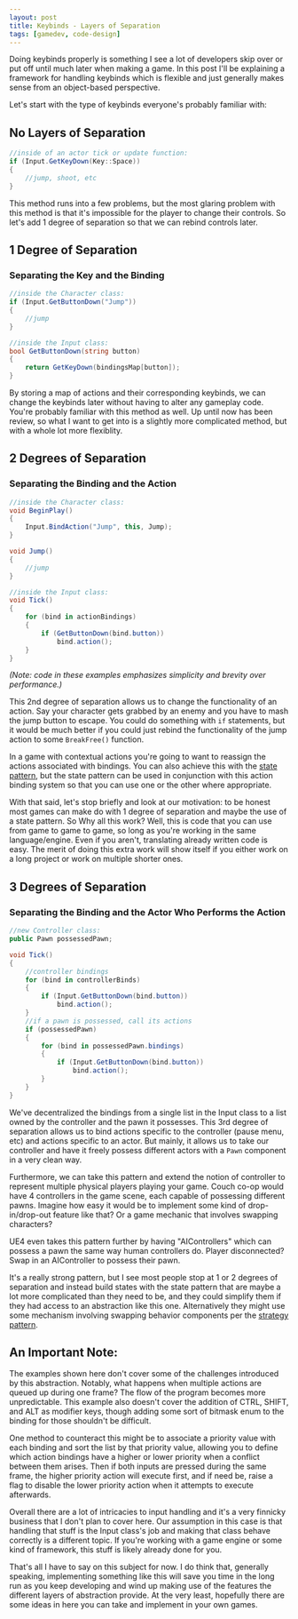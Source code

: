 ```yaml
---
layout: post
title: Keybinds - Layers of Separation
tags: [gamedev, code-design]
---
```

Doing keybinds properly is something I see a lot of developers skip over or put off
until much later when making a game. In this post I'll be explaining a framework
for handling keybinds which is flexible and just generally makes sense from an
object-based perspective.

Let's start with the type of keybinds everyone's probably familiar with:

## No Layers of Separation
```c#
//inside of an actor tick or update function:
if (Input.GetKeyDown(Key::Space))
{
    //jump, shoot, etc
}
```

This method runs into a few problems, but the most glaring problem with this method is
that it's impossible for the player to change their controls. So let's add 1 degree of
separation so that we can rebind controls later.

## 1 Degree of Separation
### Separating the Key and the Binding
```c#
//inside the Character class:
if (Input.GetButtonDown("Jump"))
{
    //jump
}
```

```c#
//inside the Input class:
bool GetButtonDown(string button)
{
    return GetKeyDown(bindingsMap[button]);
}
```

By storing a map of actions and their corresponding keybinds, we can change the keybinds
later without having to alter any gameplay code. You're probably familiar with this method
as well. Up until now has been review, so what I want to get into is a slightly more
complicated method, but with a whole lot more flexiblity.

## 2 Degrees of Separation
### Separating the Binding and the Action
```c#
//inside the Character class:
void BeginPlay()
{
    Input.BindAction("Jump", this, Jump);
}

void Jump()
{
    //jump
}
```

```c#
//inside the Input class:
void Tick()
{
    for (bind in actionBindings)
    {
        if (GetButtonDown(bind.button))
            bind.action();
    }
}
```
*(Note: code in these examples emphasizes simplicity and brevity over performance.)*

This 2nd degree of separation allows us to change the functionality of an action. Say your
character gets grabbed by an enemy and you have to mash the jump button to escape. You
could do something with `if` statements, but it would be much better if you could just
rebind the functionality of the jump action to some `BreakFree()` function.

In a game with contextual actions you're going to want to reassign the actions associated
with bindings. You can also achieve this with the [state pattern](http://gameprogrammingpatterns.com/state.html),
but the state pattern can be used in conjunction with this action binding system so that
you can use one or the other where appropriate.

With that said, let's stop briefly and look at our motivation: to be honest most games can
make do with 1 degree of separation and maybe the use of a state pattern. So Why all this work?
Well, this is code that you can use from game to game to game, so long as you're working in the
same language/engine. Even if you aren't, translating already written code is easy. The merit of
doing this extra work will show itself if you either work on a long project or work on multiple
shorter ones.

## 3 Degrees of Separation
### Separating the Binding and the Actor Who Performs the Action
```c#
//new Controller class:
public Pawn possessedPawn;

void Tick()
{
    //controller bindings
    for (bind in controllerBinds)
    {
        if (Input.GetButtonDown(bind.button))
            bind.action();
    }
    //if a pawn is possessed, call its actions
    if (possessedPawn)
    {
        for (bind in possessedPawn.bindings)
        {
            if (Input.GetButtonDown(bind.button))
                bind.action();
        }
    }
}
```

We've decentralized the bindings from a single list in the Input class to a list owned by
the controller and the pawn it possesses. This 3rd degree of separation allows us to bind
actions specific to the controller (pause menu, etc) and actions specific to an actor. But
mainly, it allows us to take our controller and have it freely possess different actors
with a `Pawn` component in a very clean way.

Furthermore, we can take this pattern and extend the notion of controller to represent
multiple physical players playing your game. Couch co-op would have 4 controllers in
the game scene, each capable of possessing different pawns. Imagine how easy it would be to
implement some kind of drop-in/drop-out feature like that? Or a game mechanic that involves
swapping characters?

UE4 even takes this pattern further by having "AIControllers" which can possess a pawn the
same way human controllers do. Player disconnected? Swap in an AIController to possess
their pawn.

It's a really strong pattern, but I see most people stop at 1 or 2 degrees of separation
and instead build states with the state pattern that are maybe a lot more complicated than
they need to be, and they could simplify them if they had access to an abstraction like this
one. Alternatively they might use some mechanism involving swapping behavior components per the
[strategy pattern](https://en.wikipedia.org/wiki/Strategy_pattern).

## An Important Note:

The examples shown here don't cover some of the challenges introduced by this abstraction.
Notably, what happens when multiple actions are queued up during one frame? The flow of the
program becomes more unpredictable. This example also doesn't cover the addition of CTRL,
SHIFT, and ALT as modifier keys, though adding some sort of bitmask enum to the binding for
those shouldn't be difficult.

One method to counteract this might be to associate a priority value with each binding and
sort the list by that priority value, allowing you to define which action bindings have a
higher or lower priority when a conflict between them arises. Then if both inputs are pressed
during the same frame, the higher priority action will execute first, and if need be, raise
a flag to disable the lower priority action when it attempts to execute afterwards.

Overall there are a lot of intricacies to input handling and it's a very finnicky business that
I don't plan to cover here. Our assumption in this case is that handling that stuff is the Input
class's job and making that class behave correctly is a different topic. If you're working with
a game engine or some kind of framework, this stuff is likely already done for you.

That's all I have to say on this subject for now. I do think that, generally speaking, implementing
something like this will save you time in the long run as you keep developing and wind up making
use of the features the different layers of abstraction provide. At the very least, hopefully there
are some ideas in here you can take and implement in your own games.
